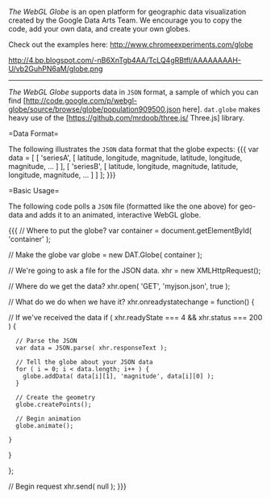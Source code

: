 *The WebGL Globe* is an open platform for geographic data visualization created by the Google Data Arts Team. We encourage you to copy the code, add your own data, and create your own globes.

Check out the examples here: http://www.chromeexperiments.com/globe

http://4.bp.blogspot.com/-nB6XnTgb4AA/TcLQ4gRBtfI/AAAAAAAAH-U/vb2GuhPN6aM/globe.png 

----

*The WebGL Globe* supports data in `JSON` format, a sample of which you can find [http://code.google.com/p/webgl-globe/source/browse/globe/population909500.json here]. `dat.globe` makes heavy use of the [https://github.com/mrdoob/three.js/ Three.js] library.

=Data Format=

The following illustrates the `JSON` data format that the globe expects:
{{{
var data = [
  [
    'seriesA', [ latitude, longitude, magnitude, latitude, longitude, magnitude, ... ]
  ],
  [
    'seriesB', [ latitude, longitude, magnitude, latitude, longitude, magnitude, ... ]
  ]
];
}}}

=Basic Usage=

The following code polls a `JSON` file (formatted like the one above) for geo-data and adds it to an animated, interactive WebGL globe.

{{{
// Where to put the globe?
var container = document.getElementById( 'container' );

// Make the globe
var globe = new DAT.Globe( container );

// We're going to ask a file for the JSON data.
xhr = new XMLHttpRequest();

// Where do we get the data?
xhr.open( 'GET', 'myjson.json', true );

// What do we do when we have it?
xhr.onreadystatechange = function() {

  // If we've received the data
  if ( xhr.readyState === 4 && xhr.status === 200 ) {

      // Parse the JSON
      var data = JSON.parse( xhr.responseText );

      // Tell the globe about your JSON data
      for ( i = 0; i < data.length; i++ ) {
        globe.addData( data[i][1], 'magnitude', data[i][0] );
      }

      // Create the geometry
      globe.createPoints();

      // Begin animation
      globe.animate();

    }

  }

};

// Begin request
xhr.send( null );
}}}
